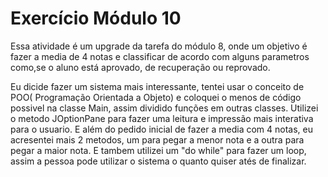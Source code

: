 ﻿# Exercício Módulo 10
Essa atividade é um upgrade da tarefa do módulo 8, onde um objetivo é fazer a media de 4 notas e classificar de acordo com alguns parametros como,se o aluno está aprovado, de recuperação ou reprovado. 

Eu dicide fazer um sistema mais interessante, tentei usar o conceito de POO( Programação Orientada a Objeto) e coloquei o menos de código possivel na classe Main, assim dividido funções em outras classes. Utilizei o metodo JOptionPane para fazer uma leitura e impressão mais interativa para o usuario. E além do pedido inicial de fazer a media com 4 notas, eu acresentei mais 2 metodos, um para pegar a menor nota e a outra para pegar a maior nota. E tambem utilizei um "do while" para fazer um loop, assim a pessoa pode utilizar o sistema o quanto quiser atés de finalizar.
